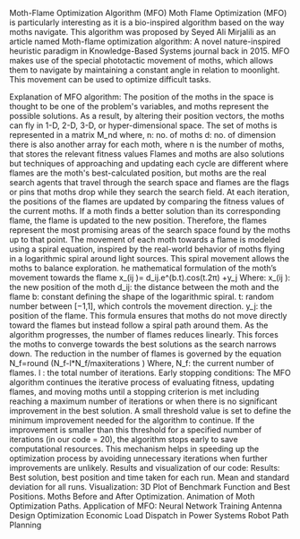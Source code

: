 Moth-Flame Optimization Algorithm (MFO)
Moth Flame Optimization (MFO) is particularly interesting as it is a bio-inspired algorithm based on the way moths navigate. This algorithm was proposed by Seyed Ali Mirjalili as an article named Moth-flame optimization algorithm: A novel nature-inspired heuristic paradigm in Knowledge-Based Systems journal back in 2015. 
MFO makes use of the special phototactic movement of moths, which allows them to navigate by maintaining a constant angle in relation to moonlight. This movement can be used to optimize difficult tasks.

Explanation of MFO algorithm:
	The position of the moths in the space is thought to be one of the problem's variables, and moths represent the possible solutions. As a result, by altering their position vectors, the moths can fly in 1-D, 2-D, 3-D, or hyper-dimensional space.
	The set of moths is represented in a matrix M_nd
where, n: no. of moths 
           d: no. of dimension
 there is also another array for each moth, where n is the number of moths, that stores the relevant fitness values
	Flames and moths are also solutions but techniques of approaching and updating each cycle are different where flames are the moth's best-calculated position, but moths are the real search agents that travel through the search space and flames are the flags or pins that moths drop while they search the search field. 
	At each iteration, the positions of the flames are updated by comparing the fitness values of the current moths. If a moth finds a better solution than its corresponding flame, the flame is updated to the new position. Therefore, the flames represent the most promising areas of the search space found by the moths up to that point.
	The movement of each moth towards a flame is modeled using a spiral equation, inspired by the real-world behavior of moths flying in a logarithmic spiral around light sources. This spiral movement allows the moths to balance exploration.
	he mathematical formulation of the moth’s movement towards the flame
                    x_(ij )= d_ij.e^(b.t).cos(t.2π) +y_j
Where:
     x_(ij ): the new position of the moth
  d_ij: the distance between the moth and the flame
  b: constant defining the shape of the logarithmic spiral.
  t: random number between [−1,1], which controls the   movement direction.
  y_j: the position of the flame.
This formula ensures that moths do not move directly toward the flames but instead follow a spiral path around them.
	 As the algorithm progresses, the number of flames reduces linearly. This forces the moths to converge towards the best solutions as the search narrows down.
The reduction in the number of flames is governed by the equation
                N_f=round (N_f-l*N_f/max⁡iterations )
Where,
       N_f: the current number of flames.
        l : the total number of iterations. 
	Early stopping conditions:
The MFO algorithm continues the iterative process of evaluating fitness, updating flames, and moving moths until a stopping criterion is met including reaching a maximum number of iterations or when there is no significant improvement in the best solution. A small threshold value is set to define the minimum improvement needed for the algorithm to continue. If the improvement is smaller than this threshold for a specified number of iterations (in our code = 20), the algorithm stops early to save computational resources. This mechanism helps in speeding up the optimization process by avoiding unnecessary iterations when further improvements are unlikely.
Results and visualization of our code:
	Results:
	Best solution, best position and time taken for each run.
	Mean and standard deviation for all runs.
	Visualization:
	3D Plot of Benchmark Function and Best Positions.
	Moths Before and After Optimization.
	Animation of Moth Optimization Paths.
Application of MFO:
	Neural Network Training
	Antenna Design Optimization
	Economic Load Dispatch in Power Systems
	Robot Path Planning  






